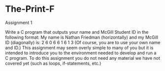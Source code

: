 # The-Print-F
Assignment 1

Write a C program that outputs your name and McGill Student ID in the following
format:
My name is Nathan Friedman (horizontally) and my McGill ID (diagonally) is:
2
  6
    0
      6
        6
          1
            6
              1
                3
(Of course, you are to use your own name and ID.)
This assignment may seem overly simple to many of you but it is intended to introduce
you to the environment needed to develop and run a C program. To do this assignment
you do not need any material we have not covered yet (such as loops, if-statements, etc.)
